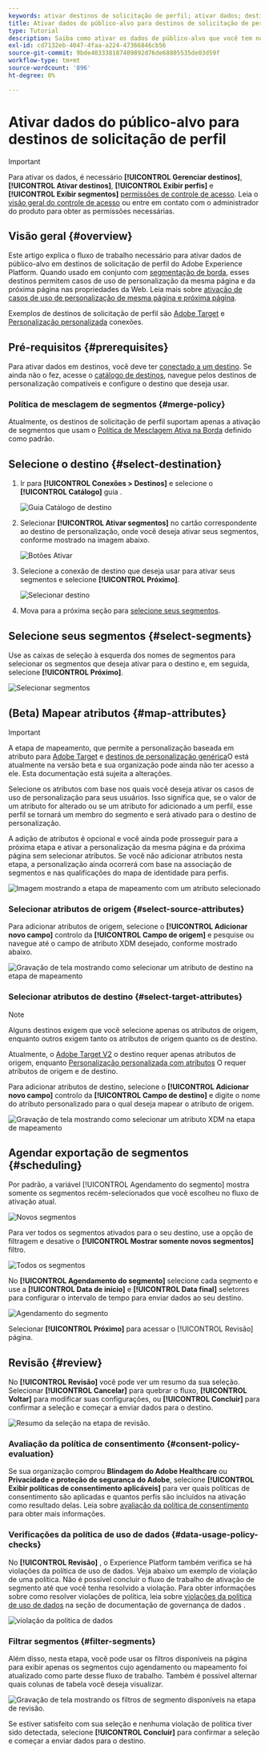 ```yaml
---
keywords: ativar destinos de solicitação de perfil; ativar dados; destinos de solicitação de perfil
title: Ativar dados do público-alvo para destinos de solicitação de perfil
type: Tutorial
description: Saiba como ativar os dados de público-alvo que você tem no Adobe Experience Platform, mapeando segmentos para destinos de solicitação de perfil.
exl-id: cd7132eb-4047-4faa-a224-47366846cb56
source-git-commit: 9bde403338187409892d76de68805535de03d59f
workflow-type: tm+mt
source-wordcount: '896'
ht-degree: 0%

---
```


# Ativar dados do público-alvo para destinos de solicitação de perfil

>[!IMPORTANT]
> 
>Para ativar os dados, é necessário **[!UICONTROL Gerenciar destinos]**, **[!UICONTROL Ativar destinos]**, **[!UICONTROL Exibir perfis]** e **[!UICONTROL Exibir segmentos]** [permissões de controle de acesso](/help/access-control/home.md#permissions). Leia o [visão geral do controle de acesso](/help/access-control/ui/overview.md) ou entre em contato com o administrador do produto para obter as permissões necessárias.

## Visão geral {#overview}

Este artigo explica o fluxo de trabalho necessário para ativar dados de público-alvo em destinos de solicitação de perfil do Adobe Experience Platform. Quando usado em conjunto com [segmentação de borda](../../segmentation/ui/edge-segmentation.md), esses destinos permitem casos de uso de personalização da mesma página e da próxima página nas propriedades da Web. Leia mais sobre [ativação de casos de uso de personalização de mesma página e próxima página](/help/destinations/ui/configure-personalization-destinations.md).

Exemplos de destinos de solicitação de perfil são [Adobe Target](../../destinations/catalog/personalization/adobe-target-connection.md) e [Personalização personalizada](../../destinations/catalog/personalization/custom-personalization.md) conexões.

## Pré-requisitos {#prerequisites}

Para ativar dados em destinos, você deve ter [conectado a um destino](./connect-destination.md). Se ainda não o fez, acesse o [catálogo de destinos](../catalog/overview.md), navegue pelos destinos de personalização compatíveis e configure o destino que deseja usar.

### Política de mesclagem de segmentos {#merge-policy}

Atualmente, os destinos de solicitação de perfil suportam apenas a ativação de segmentos que usam o [Política de Mesclagem Ativa na Borda](../../segmentation/ui/segment-builder.md#merge-policies) definido como padrão.

## Selecione o destino {#select-destination}

1. Ir para **[!UICONTROL Conexões > Destinos]** e selecione o **[!UICONTROL Catálogo]** guia .

   ![Guia Catálogo de destino](../assets/ui/activate-segment-streaming-destinations/catalog-tab.png)

1. Selecionar **[!UICONTROL Ativar segmentos]** no cartão correspondente ao destino de personalização, onde você deseja ativar seus segmentos, conforme mostrado na imagem abaixo.

   ![Botões Ativar](../assets/ui/activate-profile-request-destinations/activate-segments-button.png)

1. Selecione a conexão de destino que deseja usar para ativar seus segmentos e selecione **[!UICONTROL Próximo]**.

   ![Selecionar destino](../assets/ui/activate-profile-request-destinations/select-destination.png)

1. Mova para a próxima seção para [selecione seus segmentos](#select-segments).

## Selecione seus segmentos {#select-segments}

Use as caixas de seleção à esquerda dos nomes de segmentos para selecionar os segmentos que deseja ativar para o destino e, em seguida, selecione **[!UICONTROL Próximo]**.

![Selecionar segmentos](../assets/ui/activate-profile-request-destinations/select-segments.png)

## (Beta) Mapear atributos {#map-attributes}

>[!IMPORTANT]
>
>A etapa de mapeamento, que permite a personalização baseada em atributo para [Adobe Target](/help/destinations/catalog/personalization/adobe-target-connection.md) e [destinos de personalização genérica](/help/destinations/catalog/personalization/custom-personalization.md)O está atualmente na versão beta e sua organização pode ainda não ter acesso a ele. Esta documentação está sujeita a alterações.

Selecione os atributos com base nos quais você deseja ativar os casos de uso de personalização para seus usuários. Isso significa que, se o valor de um atributo for alterado ou se um atributo for adicionado a um perfil, esse perfil se tornará um membro do segmento e será ativado para o destino de personalização.

A adição de atributos é opcional e você ainda pode prosseguir para a próxima etapa e ativar a personalização da mesma página e da próxima página sem selecionar atributos. Se você não adicionar atributos nesta etapa, a personalização ainda ocorrerá com base na associação de segmentos e nas qualificações do mapa de identidade para perfis.

![Imagem mostrando a etapa de mapeamento com um atributo selecionado](../assets/ui/activate-profile-request-destinations/mapping-step.png)

### Selecionar atributos de origem {#select-source-attributes}

Para adicionar atributos de origem, selecione o **[!UICONTROL Adicionar novo campo]** controlo da **[!UICONTROL Campo de origem]** e pesquise ou navegue até o campo de atributo XDM desejado, conforme mostrado abaixo.

![Gravação de tela mostrando como selecionar um atributo de destino na etapa de mapeamento](../assets/ui/activate-profile-request-destinations/mapping-step-select-attribute.gif)

### Selecionar atributos de destino {#select-target-attributes}

>[!NOTE]
>
>Alguns destinos exigem que você selecione apenas os atributos de origem, enquanto outros exigem tanto os atributos de origem quanto os de destino.
>
>Atualmente, o [Adobe Target V2](../catalog/personalization/adobe-target-connection.md) o destino requer apenas atributos de origem, enquanto [Personalização personalizada com atributos](../catalog/personalization/custom-personalization.md) O requer atributos de origem e de destino.

Para adicionar atributos de destino, selecione o **[!UICONTROL Adicionar novo campo]** controlo da **[!UICONTROL Campo de destino]** e digite o nome do atributo personalizado para o qual deseja mapear o atributo de origem.

![Gravação de tela mostrando como selecionar um atributo XDM na etapa de mapeamento](../assets/ui/activate-profile-request-destinations/mapping-step-select-target-attribute.gif)

## Agendar exportação de segmentos {#scheduling}

Por padrão, a variável [!UICONTROL Agendamento do segmento] mostra somente os segmentos recém-selecionados que você escolheu no fluxo de ativação atual.

![Novos segmentos](../assets/ui/activate-profile-request-destinations/new-segments.png)

Para ver todos os segmentos ativados para o seu destino, use a opção de filtragem e desative o **[!UICONTROL Mostrar somente novos segmentos]** filtro.

![Todos os segmentos](../assets/ui/activate-profile-request-destinations/all-segments.png)

No **[!UICONTROL Agendamento do segmento]** selecione cada segmento e use a **[!UICONTROL Data de início]** e **[!UICONTROL Data final]** seletores para configurar o intervalo de tempo para enviar dados ao seu destino.

![Agendamento do segmento](../assets/ui/activate-profile-request-destinations/segment-schedule.png)

Selecionar **[!UICONTROL Próximo]** para acessar o [!UICONTROL Revisão] página.

## Revisão {#review}

No **[!UICONTROL Revisão]** você pode ver um resumo da sua seleção. Selecionar **[!UICONTROL Cancelar]** para quebrar o fluxo, **[!UICONTROL Voltar]** para modificar suas configurações, ou **[!UICONTROL Concluir]** para confirmar a seleção e começar a enviar dados para o destino.

![Resumo da seleção na etapa de revisão.](../assets/ui/activate-profile-request-destinations/review.png)

### Avaliação da política de consentimento {#consent-policy-evaluation}

Se sua organização comprou **Blindagem do Adobe Healthcare** ou **Privacidade e proteção de segurança do Adobe**, selecione **[!UICONTROL Exibir políticas de consentimento aplicáveis]** para ver quais políticas de consentimento são aplicadas e quantos perfis são incluídos na ativação como resultado delas. Leia sobre [avaliação da política de consentimento](/help/data-governance/enforcement/auto-enforcement.md#consent-policy-evaluation) para obter mais informações.

### Verificações da política de uso de dados {#data-usage-policy-checks}

No **[!UICONTROL Revisão]** , o Experience Platform também verifica se há violações da política de uso de dados. Veja abaixo um exemplo de violação de uma política. Não é possível concluir o fluxo de trabalho de ativação de segmento até que você tenha resolvido a violação. Para obter informações sobre como resolver violações de política, leia sobre [violações da política de uso de dados](/help/data-governance/enforcement/auto-enforcement.md#data-usage-violation) na seção de documentação de governança de dados .

![violação da política de dados](../assets/common/data-policy-violation.png)

### Filtrar segmentos {#filter-segments}

Além disso, nesta etapa, você pode usar os filtros disponíveis na página para exibir apenas os segmentos cujo agendamento ou mapeamento foi atualizado como parte desse fluxo de trabalho. Também é possível alternar quais colunas de tabela você deseja visualizar.

![Gravação de tela mostrando os filtros de segmento disponíveis na etapa de revisão.](/help/destinations/assets/ui/activate-profile-request-destinations/filter-segments-review-step.gif)

Se estiver satisfeito com sua seleção e nenhuma violação de política tiver sido detectada, selecione **[!UICONTROL Concluir]** para confirmar a seleção e começar a enviar dados para o destino.

<!--

Commenting out this part since destination monitoring is not available currently for the Adobe Target and Custom Personalization destinations.

## Verify segment activation {#verify}

Check the [destination monitoring documentation](../../dataflows/ui/monitor-destinations.md) for detailed information on how to monitor the flow of data to your destinations.

-->